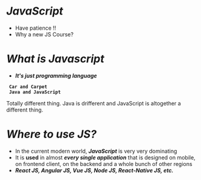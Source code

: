 # _JavaScript_

- Have patience !!
- Why a new JS Course?

# _What is Javascript_
- _**It's just programming language**_

<b>

```
 Car and Carpet
 Java and JavaScript
```
</b>

Totally different thing. Java is drifferent and JavaScript is altogether a different thing.

# _Where to use JS?_
- In the current modern world, <b>_JavaScript_</b> is very very dominating
- It is <b>used</b> in almost <b>_every single application_</b> that is designed on mobile, on frontend client, on the backend and a whole bunch of other regions
- <b>_React JS, Angular JS, Vue JS, Node JS, React-Native JS, etc._</b>

